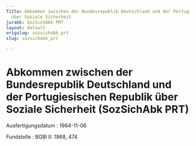 ```yaml
---
Title: Abkommen zwischen der Bundesrepublik Deutschland und der Portugiesischen Republik
  über Soziale Sicherheit
jurabk: SozSichAbk PRT
layout: default
origslug: sozsichabk_prt
slug: sozsichabk_prt

---
```


# Abkommen zwischen der Bundesrepublik Deutschland und der Portugiesischen Republik über Soziale Sicherheit (SozSichAbk PRT)

Ausfertigungsdatum
:   1964-11-06

Fundstelle
:   BGBl II: 1968, 474

